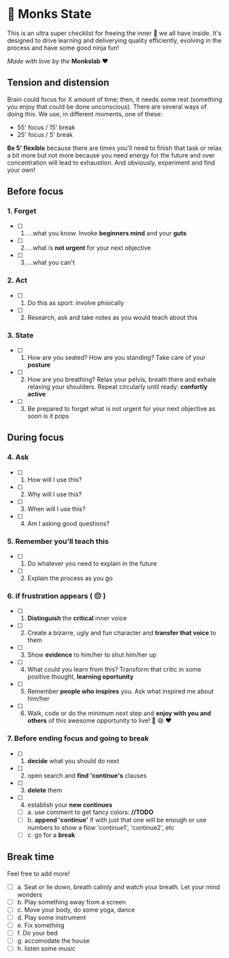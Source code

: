 # 🎯 Monks State

This is an ultra super checklist for freeing the inner 🥷 we all have inside.
It's designed to drive learning and deliverying quality efficiently, evolving in the process and have some good ninja fun!

_Made with love by the_ **Monkslab** ❤️

## Tension and distension

Brain could focus for X amount of time; then, it needs some rest (something you enjoy that could be done unconscious). There are several ways of doing this. We use, in different moments, one of these:

- 55' focus / 15' break
- 25' focus / 5' break

**Be 5' flexible** because there are times you'll need to finish that task or relax a bit more but not more because you need energy for the future and over concentration will lead to exhaustion. And obviously, experiment and find your own!

## Before focus

### 1. Forget

- [ ] 1. ...what you know. Invoke **beginners mind** and your **guts**
- [ ] 2. ...what is **not urgent** for your next objective
- [ ] 3. ...what you can't

### 2. Act

- [ ] 1. Do this as sport: involve phisically
- [ ] 2. Research, ask and take notes as you would teach about this

### 3. State

- [ ] 1. How are you seated? How are you standing? Take care of your **posture**
- [ ] 2. How are you breathing? Relax your pelvis, breath there and exhale relaxing your shoulders. Repeat circularly until ready: **confortly active**
- [ ] 3. Be prepared to forget what is not urgent for your next objective as soon is it pops

## During focus

### 4. Ask

- [ ] 1. How will I use this?
- [ ] 2. Why will I use this?
- [ ] 3. When will I use this?
- [ ] 4. Am I asking good questions?

### 5. Remember you'll teach this

- [ ] 1. Do whatever you need to explain in the future
- [ ] 2. Explain the process as you go

### 6. if frustration appears ( :pensive: )

- [ ] 1. **Distinguish** the **critical** inner voice
- [ ] 2. Create a bizarre, ugly and fun character and **transfer that voice** to them
- [ ] 3. Show **evidence** to him/her to shut him/her up
- [ ] 4. What could you learn from this? Transform that critic in some positive thought, **learning oportunity**
- [ ] 5. Remember **people who inspires** you. Ask what inspired me about him/her
- [ ] 6. Walk, code or do the minimum next step and **enjoy with you and others** of this awesome opportunity to live! :muscle: :smile: :heart:

### 7. Before ending focus and going to break

- [ ] 1. **decide** what you should do next
- [ ] 2. open search and **find 'continue's** clauses
- [ ] 3. **delete** them
- [ ] 4. establish your **new continues**
  - [ ] a. use comment to get fancy colors: **//TODO**
  - [ ] b. **append 'continue'** if with just that one will be enough or use numbers to show a flow 'continue1', 'continue2', etc
  - [ ] c. go for a **break**

## Break time

Feel free to add more!

- [ ] a. Seat or lie down, breath calmly and watch your breath. Let your mind wonders
- [ ] b. Play something away from a screen
- [ ] c. Move your body, do some yoga, dance
- [ ] d. Play some instrument
- [ ] e. Fix something
- [ ] f. Do your bed
- [ ] g. accomodate the house
- [ ] h. listen some music
